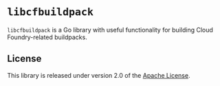# `libcfbuildpack`
`libcfbuildpack` is a Go library with useful functionality for building Cloud Foundry-related buildpacks.

## License
This library is released under version 2.0 of the [Apache License][a].

[a]: http://www.apache.org/licenses/LICENSE-2.0

